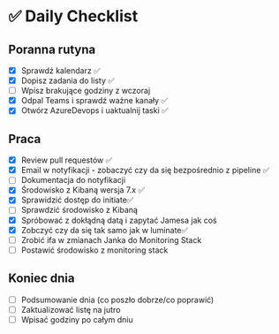 # ✅ Daily Checklist

## Poranna rutyna
- [x] Sprawdź kalendarz ✅ 
- [x] Dopisz zadania do listy ✅ 
- [ ] Wpisz brakujące godziny z wczoraj 
- [x] Odpal Teams i sprawdź ważne kanały ✅ 
- [x] Otwórz AzureDevops i uaktualnij taski ✅ 

## Praca
- [x] Review pull requestów ✅ 
- [x] Email w notyfikacji - zobaczyć czy da się bezpośrednio z pipeline ✅
- [ ] Dokumentacja do notyfikacji
- [x] Środowisko z Kibaną wersja 7.x ✅
- [x] Sprawidzić dostęp do initiate✅ 
- [ ] Sprawdzić środowisko z Kibaną 
- [x] Spróbować z dokłądną datą i zapytać Jamesa jak coś
- [x] Zobczyć czy da się tak samo jak w luminate✅
- [ ] Zrobić ifa w zmianach Janka do Monitoring Stack
- [ ] Postawić środowisko z monitoring stack 

## Koniec dnia
- [ ] Podsumowanie dnia (co poszło dobrze/co poprawić)
- [ ] Zaktualizować listę na jutro
- [ ] Wpisać godziny po całym dniu
